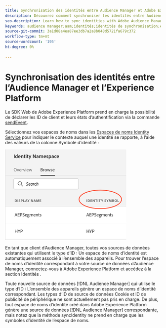 ```yaml
---
title: Synchronisation des identités entre Audience Manager et Adobe Experience Platform à l’aide du SDK Web Platform
description: Découvrez comment synchroniser les identités entre Audience Manager et Adobe Experience Platform à l’aide du SDK Web Platform
seo-description: Learn how to sync identities with Adobe Audience Manager with Experience Platform Web SDK
keywords: audience manager;aam;identités;identités de synchronisation;espace de noms;
source-git-commit: 3a1d08a4ea87ee3db7a2a8b048d5721fa679c372
workflow-type: tm+mt
source-wordcount: '195'
ht-degree: 0%

---
```



# Synchronisation des identités entre l’Audience Manager et l’Experience Platform

Le SDK Web de Adobe Experience Platform prend en charge la possibilité de déclarer les ID de client et leurs états d’authentification via la commande [sendEvent](./overview.md#syncing-identities).

Sélectionnez vos espaces de noms dans les [Espaces de noms Identity Service](../../identity/../identity-service/namespaces.md) pour indiquer le contexte auquel une identité se rapporte, à l’aide des valeurs de la colonne Symbole d’identité :

![Vue de l’interface utilisateur des espaces de noms](../images/identity/edge_namespaceUI_identity-symbol.png)

En tant que client d’Audience Manager, toutes vos sources de données existantes qui utilisent le type d’ID : Un espace de noms d’identité est automatiquement associé à l’ensemble des appareils. Pour trouver l’espace de noms d’identité correspondant à votre source de données d’Audience Manager, connectez-vous à Adobe Experience Platform et accédez à la section Identités .

Toute nouvelle source de données [!DNL Audience Manager] qui utilise le type d’ID : L’ensemble des appareils génère un espace de noms d’identité correspondant. Les types d’ID de source de données Cookie et ID de publicité de périphérique ne sont actuellement pas pris en charge. De plus, tout espace de noms d’identité créé dans Adobe Experience Platform génère une source de données [!DNL Audience Manager] correspondante, mais notez que la méthode syncIdentity ne prend en charge que les symboles d’identité de l’espace de noms.
